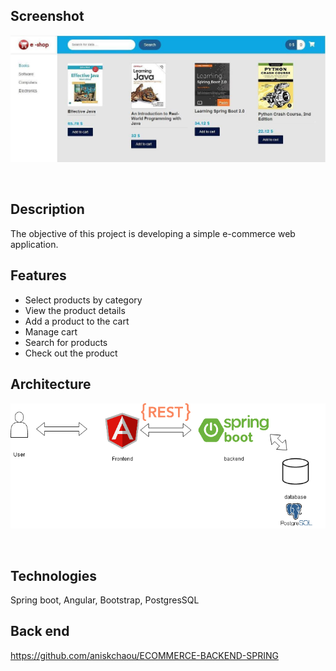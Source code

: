 ## Screenshot
<p align="center">
<img src="intro.jpg" />
</p>
<br>


## Description

The objective of this project is developing a simple e-commerce web application.

## Features

 - Select products by category
 - View the product details
 - Add a product to the cart
 - Manage cart
 - Search for products
 - Check out the product

## Architecture
<p align="center">
<img src="architecture.png" />
</p>
<br>


## Technologies

Spring boot, Angular, Bootstrap, PostgresSQL

## Back end
https://github.com/aniskchaou/ECOMMERCE-BACKEND-SPRING